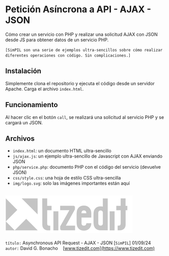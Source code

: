 # Petición Asíncrona a API - AJAX - JSON 

Cómo crear un servicio con PHP y realizar una solicitud AJAX con JSON desde JS para obtener datos de un servicio PHP.

`[SimPIL son una serie de ejemplos ultra-sencillos sobre cómo realizar diferentes operaciones con código. Sin complicaciones.]`

## Instalación 
Simplemente clona el repositorio y ejecuta el código desde un servidor Apache. Carga el archivo `index.html`.

## Funcionamiento 
Al hacer clic en el botón `call`, se realizará una solicitud al servicio PHP y se cargará un JSON.

## Archivos 
 
- `index.html`: un documento HTML ultra-sencillo 
- `js/ajax.js`: un ejemplo ultra-sencillo de Javascript con AJAX enviando JSON
- `php/service.php`: documento PHP con el código del servicio (devuelve JSON)
- `css/style.css`: una hoja de estilo CSS ultra-sencilla
- `img/logo.svg`: solo las imágenes importantes están aquí


![](img/logo.svg)
---
`título:` Asynchronous API Request - AJAX - JSON [`SimPIL`] 01/09/24\
`autor:` David G. Bonacho &nbsp;&nbsp;  [www.tizedit.com](https://www.tizedit.com)

